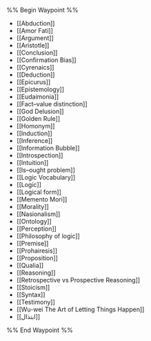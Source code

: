 %% Begin Waypoint %%
- [[Abduction]]
- [[Amor Fati]]
- [[Argument]]
- [[Aristotle]]
- [[Conclusion]]
- [[Confirmation Bias]]
- [[Cyrenaics]]
- [[Deduction]]
- [[Epicurus]]
- [[Epistemology]]
- [[Eudaimonia]]
- [[Fact–value distinction]]
- [[God Delusion]]
- [[Golden Rule]]
- [[Homonym]]
- [[Induction]]
- [[Inference]]
- [[Information Bubble]]
- [[Introspection]]
- [[Intuition]]
- [[Is–ought problem]]
- [[Logic Vocabulary]]
- [[Logic]]
- [[Logical form]]
- [[Memento Mori]]
- [[Morality]]
- [[Nasionalism]]
- [[Ontology]]
- [[Perception]]
- [[Philosophy of logic]]
- [[Premise]]
- [[Prohairesis]]
- [[Proposition]]
- [[Qualia]]
- [[Reasoning]]
- [[Retrospective vs Prospective Reasoning]]
- [[Stoicism]]
- [[Syntax]]
- [[Testimony]]
- [[Wu-wei The Art of Letting Things Happen]]
- [[ابتذال]]

%% End Waypoint %%
